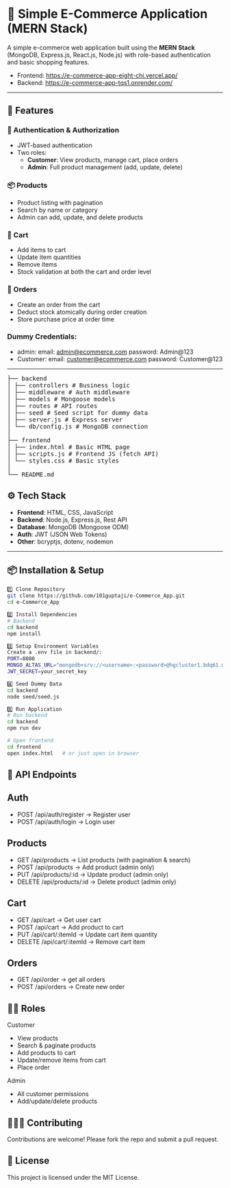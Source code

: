 # 🛒 Simple E-Commerce Application (MERN Stack)

A simple e-commerce web application built using the **MERN Stack** (MongoDB, Express.js, React.js, Node.js) with role-based authentication and basic shopping features.
-  Frontend: https://e-commerce-app-eight-chi.vercel.app/
-  Backend: https://e-commerce-app-tqs1.onrender.com/

---

## 🚀 Features

### 👤 Authentication & Authorization
- JWT-based authentication
- Two roles:
  - **Customer**: View products, manage cart, place orders
  - **Admin**: Full product management (add, update, delete)

### 📦 Products
- Product listing with pagination
- Search by name or category
- Admin can add, update, and delete products

### 🛒 Cart
- Add items to cart
- Update item quantities
- Remove items
- Stock validation at both the cart and order level

### 📑 Orders
- Create an order from the cart
- Deduct stock atomically during order creation
- Store purchase price at order time

### Dummy Credentials:
-  admin:
    email: admin@ecommerce.com
    password: Admin@123
-  Customer:
    email: customer@ecommerce.com
    password: Customer@123
   
---
<pre>
├── backend
│ ├── controllers # Business logic
│ ├── middleware # Auth middleware
│ ├── models # Mongoose models
│ ├── routes # API routes
│ ├── seed # Seed script for dummy data
│ ├── server.js # Express server
│ └── db/config.js # MongoDB connection
│
├── frontend
│ ├── index.html # Basic HTML page
│ ├── scripts.js # Frontend JS (fetch API)
│ └── styles.css # Basic styles
│
└── README.md
</pre>
  
## ⚙️ Tech Stack

- **Frontend**: HTML, CSS, JavaScript
- **Backend**: Node.js, Express.js, Rest API
- **Database**: MongoDB (Mongoose ODM)
- **Auth**: JWT (JSON Web Tokens)
- **Other**: bcryptjs, dotenv, nodemon

---

## 📦 Installation & Setup
```bash
1️⃣ Clone Repository
git clone https://github.com/101guptaji/e-Commerce_App.git
cd e-Commerce_App

2️⃣ Install Dependencies
# Backend
cd backend
npm install

3️⃣ Setup Environment Variables
Create a .env file in backend/:
PORT=8080
MONGO_ALTAS_URL="mongodb+srv://<username>:<password>@hgcluster1.bdq61.mongodb.net/eCommerceDB"
JWT_SECRET=your_secret_key

4️⃣ Seed Dummy Data
cd backend
node seed/seed.js

5️⃣ Run Application
# Run backend
cd backend
npm run dev

# Open frontend
cd frontend
open index.html   # or just open in browser
```

## 🧪 API Endpoints
## Auth
-  POST /api/auth/register → Register user
-  POST /api/auth/login → Login user

## Products
-  GET /api/products → List products (with pagination & search)
-  POST /api/products → Add product (admin only)
-  PUT /api/products/:id → Update product (admin only)
-  DELETE /api/products/:id → Delete product (admin only)

## Cart
-  GET /api/cart → Get user cart
-  POST /api/cart → Add product to cart
-  PUT /api/cart/:itemId → Update cart item quantity
-  DELETE /api/cart/:itemId → Remove cart item

## Orders
-  GET /api/order → get all orders
-  POST /api/orders → Create new order

## 👨‍💻 Roles
Customer
-  View products
-  Search & paginate products
-  Add products to cart
-  Update/remove items from cart
-  Place order

Admin
-  All customer permissions
-  Add/update/delete products

## 🧑‍🤝‍🧑 Contributing
Contributions are welcome! Please fork the repo and submit a pull request.

## 📜 License
This project is licensed under the MIT License.




